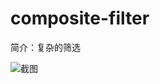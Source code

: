 # composite-filter

简介：复杂的筛选

![截图](https://img.alicdn.com/tfs/TB1JRPsauuSBuNjy1XcXXcYjFXa-1914-246.png)
